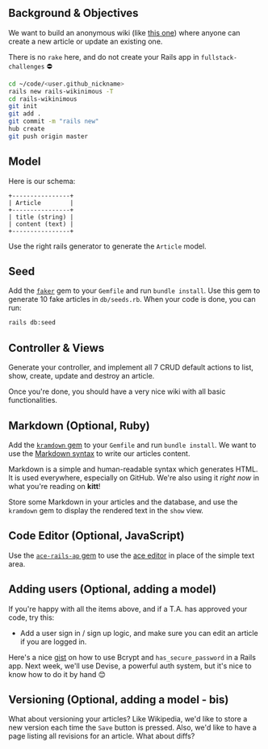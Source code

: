 ## Background & Objectives

We want to build an anonymous wiki (like [this one](https://wagon-wikinimous.herokuapp.com)) where anyone can create a new article
or update an existing one.

There is no `rake` here, and do not create your Rails app in `fullstack-challenges` ⛔️

```bash
cd ~/code/<user.github_nickname>
rails new rails-wikinimous -T
cd rails-wikinimous
git init
git add .
git commit -m "rails new"
hub create
git push origin master
```

## Model

Here is our schema:

```
+----------------+
| Article        |
+----------------+
| title (string) |
| content (text) |
+----------------+
```

Use the right rails generator to generate the `Article` model.

## Seed

Add the [`faker`](https://github.com/stympy/faker) gem to your `Gemfile` and
run `bundle install`. Use this gem to generate 10 fake articles in
`db/seeds.rb`. When your code is done, you can run:

```bash
rails db:seed
```

## Controller & Views

Generate your controller, and implement all 7 CRUD default actions to
list, show, create, update and destroy an article.

Once you're done, you should have a very nice wiki with all basic functionalities.

## Markdown (Optional, Ruby)

Add the [`kramdown` gem](https://github.com/gettalong/kramdown) to your `Gemfile`
and run `bundle install`. We want to use the [Markdown syntax](https://github.com/adam-p/markdown-here/wiki/Markdown-Cheatsheet) to write our articles content.

Markdown is a simple and human-readable syntax which generates HTML. It is used everywhere, especially on GitHub. We're also using it _right now_ in what you're reading on **kitt**!

Store some Markdown in your articles and the database, and use the `kramdown` gem to display the rendered text in the `show` view.

## Code Editor (Optional, JavaScript)

Use the [`ace-rails-ap` gem](https://github.com/codykrieger/ace-rails-ap) to use the [ace editor](http://ace.c9.io) in place of the simple text area.

## Adding users (Optional, adding a model)

If you're happy with all the items above, and if a T.A. has approved your code,
try this:

- Add a user sign in / sign up logic, and make sure you can edit an article if you are logged in.

Here's a nice [gist](https://gist.github.com/thebucknerlife/10090014) on how
to use Bcrypt and `has_secure_password` in a Rails app. Next week, we'll use
Devise, a powerful auth system, but it's nice to know how to do it by hand 😊

## Versioning (Optional, adding a model - bis)

What about versioning your articles? Like Wikipedia, we'd like to store a new
version each time the `Save` button is pressed. Also, we'd like to have a page
listing all revisions for an article. What about diffs?
